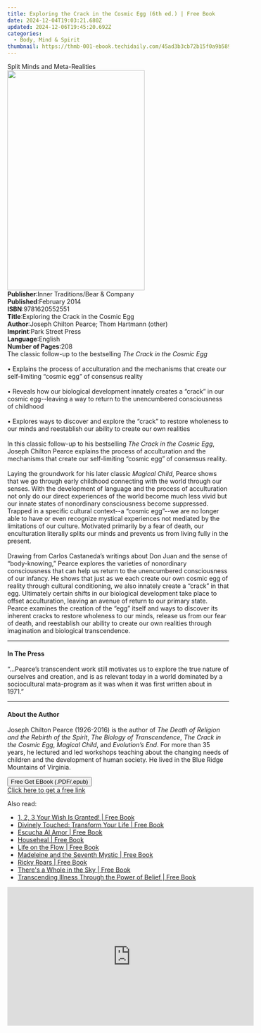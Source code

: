 ```yaml
---
title: Exploring the Crack in the Cosmic Egg (6th ed.) | Free Book
date: 2024-12-04T19:03:21.680Z
updated: 2024-12-06T19:45:20.692Z
categories:
  - Body, Mind & Spirit
thumbnail: https://thmb-001-ebook.techidaily.com/45ad3b3cb72b15f0a9b58934b6abf95ca188b6be0fb14ca911a6046c9ad04df6.jpg
---
```

<main id="book-container">
  <div class="flex flex-col">
    <div class="book-brief flex-1 py-6 px-4 sm:p-6 md:py-10 md:px-8">
      <!-- brief-->
      <div class="book-brief-main">Split Minds and Meta-Realities</div>
    </div>
    <div
      class="book-meta-info flex-1 grid gap-4 col-start-1 col-end-3 row-start-1 sm:mb-6 sm:grid-cols-4 lg:gap-6 lg:col-start-2 lg:row-end-6 lg:row-span-6 lg:mb-0"
    >
      <div
        class="book-meta-info-left place-content-center mt-4 p-4 text-sm leading-6 col-start-2 col-span-2 dark:text-slate-400"
      >
        <img
          class="w-full h-500 object-cover rounded-lg sm:h-255 sm:col-span-2 lg:col-span-full"
          src="https://img-001-ebook.techidaily.com/b7191ff9440a5a6aa9cb90bb30450e52025f6239f1590d9d5a720a8110e34a12.jpg"
          alt=""
          width="312"
          height="500"
        />
      </div>
      <div
        class="book-meta-info-right mt-2 col-start-1 row-start-2 col-span-3 self-center"
      >
        <!-- meta data  -->
        <div class="flex flex-col px-4 md:px-8">
          <div class="flex-1">
            <strong>Publisher</strong>:<span class="px-2"
              >Inner Traditions/Bear &amp; Company</span
            >
          </div>
          <div class="flex-1">
            <strong>Published</strong>:<span class="px-2">February 2014</span>
          </div>
          <div class="flex-1">
            <strong>ISBN</strong>:<span class="px-2">9781620552551</span>
          </div>
          <div class="flex-1">
            <strong>Title</strong>:<span class="px-2"
              >Exploring the Crack in the Cosmic Egg</span
            >
          </div>
          <div class="flex-1">
            <strong>Author</strong>:<span class="px-2"
              >Joseph Chilton Pearce; Thom Hartmann (other)</span
            >
          </div>
          <div class="flex-1">
            <strong>Imprint</strong>:<span class="px-2">Park Street Press</span>
          </div>
          <div class="flex-1">
            <strong>Language</strong>:<span class="px-2">English</span>
          </div>
          <div class="flex-1">
            <strong>Number of Pages</strong>:<span class="px-2">208</span>
          </div>
        </div>
      </div>
    </div>
    <div class="book-description flex-1 py-6 px-4 sm:p-6 md:py-10 md:px-8">
      <div class="book-description-main">
        <div accordion-content="" id="description">
          The classic follow-up to the bestselling
          <i>The Crack in the Cosmic Egg </i> <br />
          <br />• Explains the process of acculturation and the mechanisms that
          create our self-limiting “cosmic egg” of consensus reality <br />
          <br />• Reveals how our biological development innately creates a
          “crack” in our cosmic egg--leaving a way to return to the unencumbered
          consciousness of childhood <br />
          <br />• Explores ways to discover and explore the “crack” to restore
          wholeness to our minds and reestablish our ability to create our own
          realities <br />
          <br />In this classic follow-up to his bestselling
          <i>The Crack in the Cosmic Egg</i>, Joseph Chilton Pearce explains the
          process of acculturation and the mechanisms that create our
          self-limiting “cosmic egg” of consensus reality. <br />
          <br />Laying the groundwork for his later classic
          <i>Magical Child</i>, Pearce shows that we go through early childhood
          connecting with the world through our senses. With the development of
          language and the process of acculturation not only do our direct
          experiences of the world become much less vivid but our innate states
          of nonordinary consciousness become suppressed. Trapped in a specific
          cultural context--a “cosmic egg”--we are no longer able to have or
          even recognize mystical experiences not mediated by the limitations of
          our culture. Motivated primarily by a fear of death, our enculturation
          literally splits our minds and prevents us from living fully in the
          present. <br />
          <br />Drawing from Carlos Castaneda’s writings about Don Juan and the
          sense of “body-knowing,” Pearce explores the varieties of nonordinary
          consciousness that can help us return to the unencumbered
          consciousness of our infancy. He shows that just as we each create our
          own cosmic egg of reality through cultural conditioning, we also
          innately create a “crack” in that egg. Ultimately certain shifts in
          our biological development take place to offset acculturation, leaving
          an avenue of return to our primary state. Pearce examines the creation
          of the “egg” itself and ways to discover its inherent cracks to
          restore wholeness to our minds, release us from our fear of death, and
          reestablish our ability to create our own realities through
          imagination and biological transcendence.
        </div>
        <div class="accordion-fader"></div>
      </div>
    </div>
    <div class="book-excerpts flex-1 py-6 px-4 sm:p-6 md:py-10 md:px-8">
      <!-- excerpts-->
      <div class="book-excerpts-main">
        <hr />
        <h4 class="placeholder placeholder-heading">
          <span>In The Press</span>
        </h4>
        <p>
          “…Pearce’s transcendent work still motivates us to explore the true
          nature of ourselves and creation, and is as relevant today in a world
          dominated by a sociocultural mata-program as it was when it was first
          written about in 1971.”
        </p>
      </div>
    </div>
    <div class="book-about-author flex-1 py-6 px-4 sm:p-6 md:py-10 md:px-8">
      <!-- about author-->
      <div class="book-main-author-main">
        <hr />
        <h4 class="placeholder placeholder-heading">
          <span>About the Author</span>
        </h4>
        <p>
          Joseph Chilton Pearce (1926-2016) is the author of
          <i>The Death of Religion and the Rebirth of the Spirit</i>,
          <i>The Biology of Transcendence</i>,
          <i>The Crack in the Cosmic Egg</i>, <i>Magical Child</i>, and
          <i>Evolution’s End</i>. For more than 35 years, he lectured and led
          workshops teaching about the changing needs of children and the
          development of human society. He lived in the Blue Ridge Mountains of
          Virginia.
        </p>
      </div>
    </div>
    <div class="book-free-get flex-1 py-6 px-4 sm:p-6 md:py-10 md:px-8">
      <button
        id="btn-free-get"
        class="bg-blue-500 hover:bg-blue-700 text-white font-bold py-2 px-4 rounded"
      >
        Free Get EBook (.PDF/.epub)
      </button>
      <div id="countdown-display" class="px-2 text-lg mt-2"></div>
      <a
        id="free-link"
        class="hidden bg-blue-500 hover:bg-blue-700 text-white font-bold py-2 px-4 rounded"
        href="https://www.ebooks.com/en-us/book/95783003/exploring-the-crack-in-the-cosmic-egg/joseph-chilton-pearce/"
        target="_blank"
        >Click here to get a free link</a
      >
    </div>
    <script>
      let countdownTime = 0;
      let countdownInterval = null;
      document
        .getElementById('btn-free-get')
        .addEventListener('click', startCountdown);
      function startCountdown() {
        countdownTime = new Date().getTime() + 60000 * 3;
        countdownInterval = setInterval(updateCountdown, 1000);
        document.getElementById('btn-free-get').disabled = true;
        document
          .getElementById('btn-free-get')
          .classList.add('bg-gray-500', 'cursor-not-allowed');
      }
      function updateCountdown() {
        let currentTime = new Date().getTime();
        let timeLeft = countdownTime - currentTime;
        let secondsLeft = Math.floor(timeLeft / 1000);
        document.getElementById('countdown-display').innerHTML =
          `Remaining time: ${secondsLeft} seconds.`;
        if (secondsLeft <= 0) {
          clearInterval(countdownInterval);
          document.getElementById('btn-free-get').classList.add('hidden');
          document.getElementById('free-link').classList.remove('hidden');
          document.getElementById('countdown-display').innerHTML = '';
        }
      }
    </script>
  </div>
</main>

<ins class="adsbygoogle"
      style="display:block"
      data-ad-client="ca-pub-7571918770474297"
      data-ad-slot="8358498916"
      data-ad-format="auto"
      data-full-width-responsive="true"></ins>
    

<span class="atpl-alsoreadstyle">Also read:</span>
<div><ul>
<li><a href="https://novels-ebooks.techidaily.com/138594326-9781452546858-1-2-3-your-wish-is-granted/"><u>1, 2, 3 Your Wish Is Granted! | Free Book</u></a></li>
<li><a href="https://novels-ebooks.techidaily.com/138594470-9781452537467-divinely-touched-transform-your-life/"><u>Divinely Touched: Transform Your Life | Free Book</u></a></li>
<li><a href="https://novels-ebooks.techidaily.com/138594605-9781452545097-escucha-al-amor/"><u>Escucha Al Amor | Free Book</u></a></li>
<li><a href="https://novels-ebooks.techidaily.com/138594313-9781452547329-househeal/"><u>Househeal | Free Book</u></a></li>
<li><a href="https://novels-ebooks.techidaily.com/138594282-9781452548623-life-on-the-flow/"><u>Life on the Flow | Free Book</u></a></li>
<li><a href="https://novels-ebooks.techidaily.com/138594530-9781475902617-madeleine-and-the-seventh-mystic/"><u>Madeleine and the Seventh Mystic | Free Book</u></a></li>
<li><a href="https://novels-ebooks.techidaily.com/138594400-9781452538020-ricky-roars/"><u>Ricky Roars | Free Book</u></a></li>
<li><a href="https://novels-ebooks.techidaily.com/138594629-9781452541525-theres-a-whole-in-the-sky/"><u>There's a Whole in the Sky | Free Book</u></a></li>
<li><a href="https://novels-ebooks.techidaily.com/138594814-9781462069750-transcending-illness-through-the-power-of-belief/"><u>Transcending Illness Through the Power of Belief | Free Book</u></a></li>
</ul></div>

<!-- affiliate ads begin -->
<iframe width="560" height="315" src="https://www.youtube.com/embed/hHPljBHrvkA?si=HwdfDM9rlbABSIrx" title="YouTube video player" frameborder="0" allow="accelerometer; autoplay; clipboard-write; encrypted-media; gyroscope; picture-in-picture; web-share" referrerpolicy="strict-origin-when-cross-origin" allowfullscreen></iframe>
<!-- affiliate ads end -->

